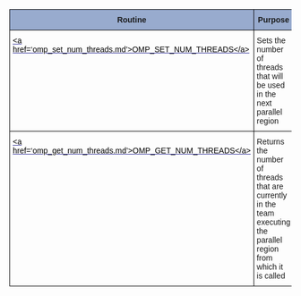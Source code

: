 

<style type="text/css">
.tg  {border-collapse:collapse;border-spacing:0;}
.tg td{border-color:black;border-style:solid;border-width:1px;font-family:Arial, sans-serif;font-size:14px;
  overflow:hidden;padding:10px 5px;word-break:normal;}
.tg th{border-color:black;border-style:solid;border-width:1px;font-family:Arial, sans-serif;font-size:14px;
  font-weight:normal;overflow:hidden;padding:10px 5px;word-break:normal;}
.tg .tg-xq0d{background-color:#98ABCE;font-weight:bold;text-align:center;vertical-align:top}
.tg .tg-875e{color:#339;text-align:left;text-decoration:underline;vertical-align:top}
.tg .tg-0lax{text-align:left;vertical-align:top}
</style>
<table class="tg">
<thead>
  <tr>
    <th class="tg-xq0d"><span style="background-color:#98ABCE">Routine</span></th>
    <th class="tg-xq0d"><span style="background-color:#98ABCE">Purpose</span></th>
  </tr>
</thead>
<tbody>
  <tr>
    <td class="tg-875e"><span style="font-weight:normal;font-style:normal;color:#000">&lt;a href=‘omp_set_num_threads.md’&gt;OMP_SET_NUM_THREADS&lt;/a&gt;</span></td>
    <td class="tg-0lax">Sets the number of threads that will be used in the next parallel region</td>
  </tr>
  <tr>
    <td class="tg-875e"><span style="font-weight:normal;font-style:normal;color:#000">&lt;a href=‘omp_get_num_threads.md’&gt;OMP_GET_NUM_THREADS&lt;/a&gt;</span></td>
    <td class="tg-0lax">Returns the number of threads that are currently in the team executing the parallel region from which it is called</td>
  </tr>
</tbody>
</table>
